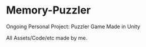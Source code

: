 # Memory-Puzzler
Ongoing Personal Project: Puzzler Game Made in Unity 

All Assets/Code/etc made by me. 
